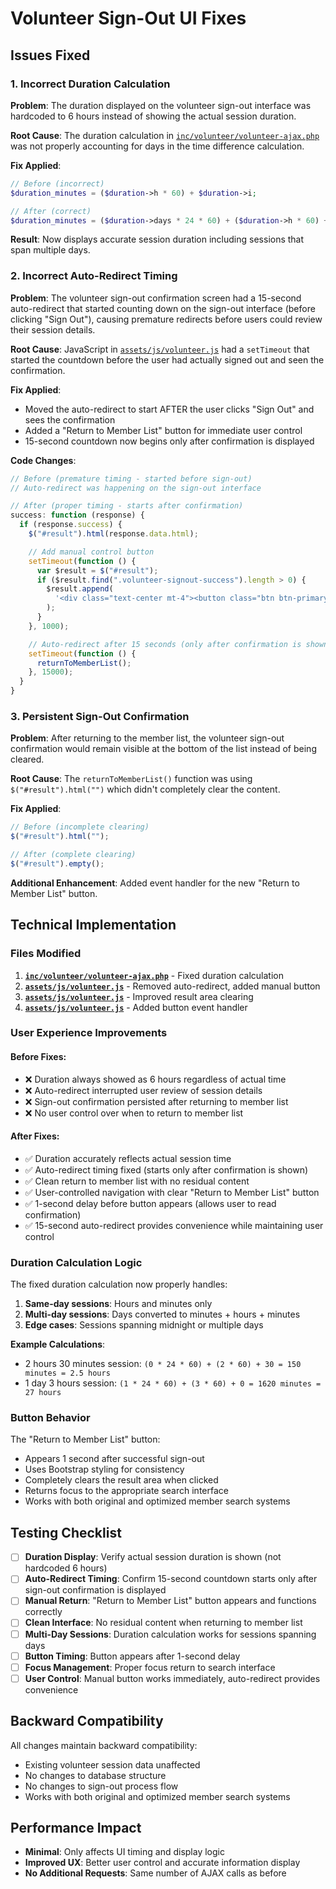 # Volunteer Sign-Out UI Fixes

## Issues Fixed

### 1. **Incorrect Duration Calculation**

**Problem**: The duration displayed on the volunteer sign-out interface was hardcoded to 6 hours instead of showing the actual session duration.

**Root Cause**: The duration calculation in [`inc/volunteer/volunteer-ajax.php`](inc/volunteer/volunteer-ajax.php:196) was not properly accounting for days in the time difference calculation.

**Fix Applied**:

```php
// Before (incorrect)
$duration_minutes = ($duration->h * 60) + $duration->i;

// After (correct)
$duration_minutes = ($duration->days * 24 * 60) + ($duration->h * 60) + $duration->i;
```

**Result**: Now displays accurate session duration including sessions that span multiple days.

### 2. **Incorrect Auto-Redirect Timing**

**Problem**: The volunteer sign-out confirmation screen had a 15-second auto-redirect that started counting down on the sign-out interface (before clicking "Sign Out"), causing premature redirects before users could review their session details.

**Root Cause**: JavaScript in [`assets/js/volunteer.js`](assets/js/volunteer.js:87) had a `setTimeout` that started the countdown before the user had actually signed out and seen the confirmation.

**Fix Applied**:

- Moved the auto-redirect to start AFTER the user clicks "Sign Out" and sees the confirmation
- Added a "Return to Member List" button for immediate user control
- 15-second countdown now begins only after confirmation is displayed

**Code Changes**:

```javascript
// Before (premature timing - started before sign-out)
// Auto-redirect was happening on the sign-out interface

// After (proper timing - starts after confirmation)
success: function (response) {
  if (response.success) {
    $("#result").html(response.data.html);

    // Add manual control button
    setTimeout(function () {
      var $result = $("#result");
      if ($result.find(".volunteer-signout-success").length > 0) {
        $result.append(
          '<div class="text-center mt-4"><button class="btn btn-primary btn-lg return-to-list-btn">Return to Member List</button></div>'
        );
      }
    }, 1000);

    // Auto-redirect after 15 seconds (only after confirmation is shown)
    setTimeout(function () {
      returnToMemberList();
    }, 15000);
  }
}
```

### 3. **Persistent Sign-Out Confirmation**

**Problem**: After returning to the member list, the volunteer sign-out confirmation would remain visible at the bottom of the list instead of being cleared.

**Root Cause**: The `returnToMemberList()` function was using `$("#result").html("")` which didn't completely clear the content.

**Fix Applied**:

```javascript
// Before (incomplete clearing)
$("#result").html("");

// After (complete clearing)
$("#result").empty();
```

**Additional Enhancement**: Added event handler for the new "Return to Member List" button.

## Technical Implementation

### Files Modified

1. **[`inc/volunteer/volunteer-ajax.php`](inc/volunteer/volunteer-ajax.php:196)** - Fixed duration calculation
2. **[`assets/js/volunteer.js`](assets/js/volunteer.js:87)** - Removed auto-redirect, added manual button
3. **[`assets/js/volunteer.js`](assets/js/volunteer.js:47)** - Improved result area clearing
4. **[`assets/js/volunteer.js`](assets/js/volunteer.js:121)** - Added button event handler

### User Experience Improvements

#### Before Fixes:

- ❌ Duration always showed as 6 hours regardless of actual time
- ❌ Auto-redirect interrupted user review of session details
- ❌ Sign-out confirmation persisted after returning to member list
- ❌ No user control over when to return to member list

#### After Fixes:

- ✅ Duration accurately reflects actual session time
- ✅ Auto-redirect timing fixed (starts only after confirmation is shown)
- ✅ Clean return to member list with no residual content
- ✅ User-controlled navigation with clear "Return to Member List" button
- ✅ 1-second delay before button appears (allows user to read confirmation)
- ✅ 15-second auto-redirect provides convenience while maintaining user control

### Duration Calculation Logic

The fixed duration calculation now properly handles:

1. **Same-day sessions**: Hours and minutes only
2. **Multi-day sessions**: Days converted to minutes + hours + minutes
3. **Edge cases**: Sessions spanning midnight or multiple days

**Example Calculations**:

- 2 hours 30 minutes session: `(0 * 24 * 60) + (2 * 60) + 30 = 150 minutes = 2.5 hours`
- 1 day 3 hours session: `(1 * 24 * 60) + (3 * 60) + 0 = 1620 minutes = 27 hours`

### Button Behavior

The "Return to Member List" button:

- Appears 1 second after successful sign-out
- Uses Bootstrap styling for consistency
- Completely clears the result area when clicked
- Returns focus to the appropriate search interface
- Works with both original and optimized member search systems

## Testing Checklist

- [ ] **Duration Display**: Verify actual session duration is shown (not hardcoded 6 hours)
- [ ] **Auto-Redirect Timing**: Confirm 15-second countdown starts only after sign-out confirmation is displayed
- [ ] **Manual Return**: "Return to Member List" button appears and functions correctly
- [ ] **Clean Interface**: No residual content when returning to member list
- [ ] **Multi-Day Sessions**: Duration calculation works for sessions spanning days
- [ ] **Button Timing**: Button appears after 1-second delay
- [ ] **Focus Management**: Proper focus return to search interface
- [ ] **User Control**: Manual button works immediately, auto-redirect provides convenience

## Backward Compatibility

All changes maintain backward compatibility:

- Existing volunteer session data unaffected
- No changes to database structure
- No changes to sign-out process flow
- Works with both original and optimized member search systems

## Performance Impact

- **Minimal**: Only affects UI timing and display logic
- **Improved UX**: Better user control and accurate information display
- **No Additional Requests**: Same number of AJAX calls as before
